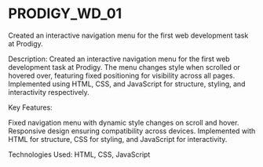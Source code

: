 # PRODIGY_WD_01
Created an interactive navigation menu for the first web development task at Prodigy.

Description:
Created an interactive navigation menu for the first web development task at Prodigy. The menu changes style when scrolled or hovered over, featuring fixed positioning for visibility across all pages. Implemented using HTML, CSS, and JavaScript for structure, styling, and interactivity respectively.

Key Features:

Fixed navigation menu with dynamic style changes on scroll and hover.
Responsive design ensuring compatibility across devices.
Implemented with HTML for structure, CSS for styling, and JavaScript for interactivity.

Technologies Used: HTML, CSS, JavaScript
